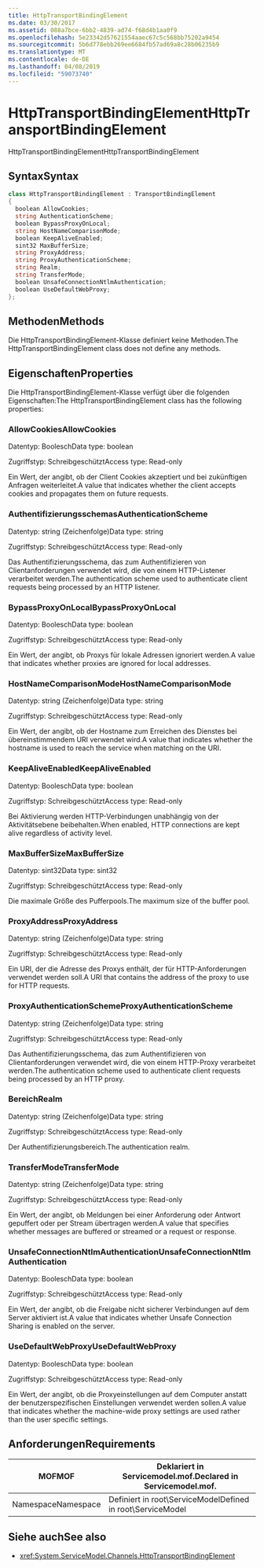```yaml
---
title: HttpTransportBindingElement
ms.date: 03/30/2017
ms.assetid: 088a7bce-6bb2-4839-ad74-f68d4b1aa0f9
ms.openlocfilehash: 5e23342d57621554aaec67c5c568bb75202a9454
ms.sourcegitcommit: 5b6d778ebb269ee6684fb57ad69a8c28b06235b9
ms.translationtype: MT
ms.contentlocale: de-DE
ms.lasthandoff: 04/08/2019
ms.locfileid: "59073740"
---
```

# <a name="httptransportbindingelement"></a><span data-ttu-id="5405d-102">HttpTransportBindingElement</span><span class="sxs-lookup"><span data-stu-id="5405d-102">HttpTransportBindingElement</span></span>
<span data-ttu-id="5405d-103">HttpTransportBindingElement</span><span class="sxs-lookup"><span data-stu-id="5405d-103">HttpTransportBindingElement</span></span>  
  
## <a name="syntax"></a><span data-ttu-id="5405d-104">Syntax</span><span class="sxs-lookup"><span data-stu-id="5405d-104">Syntax</span></span>  
  
```csharp
class HttpTransportBindingElement : TransportBindingElement  
{  
  boolean AllowCookies;  
  string AuthenticationScheme;  
  boolean BypassProxyOnLocal;  
  string HostNameComparisonMode;  
  boolean KeepAliveEnabled;  
  sint32 MaxBufferSize;  
  string ProxyAddress;  
  string ProxyAuthenticationScheme;  
  string Realm;  
  string TransferMode;  
  boolean UnsafeConnectionNtlmAuthentication;  
  boolean UseDefaultWebProxy;  
};  
```  
  
## <a name="methods"></a><span data-ttu-id="5405d-105">Methoden</span><span class="sxs-lookup"><span data-stu-id="5405d-105">Methods</span></span>  
 <span data-ttu-id="5405d-106">Die HttpTransportBindingElement-Klasse definiert keine Methoden.</span><span class="sxs-lookup"><span data-stu-id="5405d-106">The HttpTransportBindingElement class does not define any methods.</span></span>  
  
## <a name="properties"></a><span data-ttu-id="5405d-107">Eigenschaften</span><span class="sxs-lookup"><span data-stu-id="5405d-107">Properties</span></span>  
 <span data-ttu-id="5405d-108">Die HttpTransportBindingElement-Klasse verfügt über die folgenden Eigenschaften:</span><span class="sxs-lookup"><span data-stu-id="5405d-108">The HttpTransportBindingElement class has the following properties:</span></span>  
  
### <a name="allowcookies"></a><span data-ttu-id="5405d-109">AllowCookies</span><span class="sxs-lookup"><span data-stu-id="5405d-109">AllowCookies</span></span>  
 <span data-ttu-id="5405d-110">Datentyp: Boolesch</span><span class="sxs-lookup"><span data-stu-id="5405d-110">Data type: boolean</span></span>  
  
 <span data-ttu-id="5405d-111">Zugriffstyp: Schreibgeschützt</span><span class="sxs-lookup"><span data-stu-id="5405d-111">Access type: Read-only</span></span>  
  
 <span data-ttu-id="5405d-112">Ein Wert, der angibt, ob der Client Cookies akzeptiert und bei zukünftigen Anfragen weiterleitet.</span><span class="sxs-lookup"><span data-stu-id="5405d-112">A value that indicates whether the client accepts cookies and propagates them on future requests.</span></span>  
  
### <a name="authenticationscheme"></a><span data-ttu-id="5405d-113">Authentifizierungsschemas</span><span class="sxs-lookup"><span data-stu-id="5405d-113">AuthenticationScheme</span></span>  
 <span data-ttu-id="5405d-114">Datentyp: string (Zeichenfolge)</span><span class="sxs-lookup"><span data-stu-id="5405d-114">Data type: string</span></span>  
  
 <span data-ttu-id="5405d-115">Zugriffstyp: Schreibgeschützt</span><span class="sxs-lookup"><span data-stu-id="5405d-115">Access type: Read-only</span></span>  
  
 <span data-ttu-id="5405d-116">Das Authentifizierungsschema, das zum Authentifizieren von Clientanforderungen verwendet wird, die von einem HTTP-Listener verarbeitet werden.</span><span class="sxs-lookup"><span data-stu-id="5405d-116">The authentication scheme used to authenticate client requests being processed by an HTTP listener.</span></span>  
  
### <a name="bypassproxyonlocal"></a><span data-ttu-id="5405d-117">BypassProxyOnLocal</span><span class="sxs-lookup"><span data-stu-id="5405d-117">BypassProxyOnLocal</span></span>  
 <span data-ttu-id="5405d-118">Datentyp: Boolesch</span><span class="sxs-lookup"><span data-stu-id="5405d-118">Data type: boolean</span></span>  
  
 <span data-ttu-id="5405d-119">Zugriffstyp: Schreibgeschützt</span><span class="sxs-lookup"><span data-stu-id="5405d-119">Access type: Read-only</span></span>  
  
 <span data-ttu-id="5405d-120">Ein Wert, der angibt, ob Proxys für lokale Adressen ignoriert werden.</span><span class="sxs-lookup"><span data-stu-id="5405d-120">A value that indicates whether proxies are ignored for local addresses.</span></span>  
  
### <a name="hostnamecomparisonmode"></a><span data-ttu-id="5405d-121">HostNameComparisonMode</span><span class="sxs-lookup"><span data-stu-id="5405d-121">HostNameComparisonMode</span></span>  
 <span data-ttu-id="5405d-122">Datentyp: string (Zeichenfolge)</span><span class="sxs-lookup"><span data-stu-id="5405d-122">Data type: string</span></span>  
  
 <span data-ttu-id="5405d-123">Zugriffstyp: Schreibgeschützt</span><span class="sxs-lookup"><span data-stu-id="5405d-123">Access type: Read-only</span></span>  
  
 <span data-ttu-id="5405d-124">Ein Wert, der angibt, ob der Hostname zum Erreichen des Dienstes bei übereinstimmendem URI verwendet wird.</span><span class="sxs-lookup"><span data-stu-id="5405d-124">A value that indicates whether the hostname is used to reach the service when matching on the URI.</span></span>  
  
### <a name="keepaliveenabled"></a><span data-ttu-id="5405d-125">KeepAliveEnabled</span><span class="sxs-lookup"><span data-stu-id="5405d-125">KeepAliveEnabled</span></span>  
 <span data-ttu-id="5405d-126">Datentyp: Boolesch</span><span class="sxs-lookup"><span data-stu-id="5405d-126">Data type: boolean</span></span>  
  
 <span data-ttu-id="5405d-127">Zugriffstyp: Schreibgeschützt</span><span class="sxs-lookup"><span data-stu-id="5405d-127">Access type: Read-only</span></span>  
  
 <span data-ttu-id="5405d-128">Bei Aktivierung werden HTTP-Verbindungen unabhängig von der Aktivitätsebene beibehalten.</span><span class="sxs-lookup"><span data-stu-id="5405d-128">When enabled, HTTP connections are kept alive regardless of activity level.</span></span>  
  
### <a name="maxbuffersize"></a><span data-ttu-id="5405d-129">MaxBufferSize</span><span class="sxs-lookup"><span data-stu-id="5405d-129">MaxBufferSize</span></span>  
 <span data-ttu-id="5405d-130">Datentyp: sint32</span><span class="sxs-lookup"><span data-stu-id="5405d-130">Data type: sint32</span></span>  
  
 <span data-ttu-id="5405d-131">Zugriffstyp: Schreibgeschützt</span><span class="sxs-lookup"><span data-stu-id="5405d-131">Access type: Read-only</span></span>  
  
 <span data-ttu-id="5405d-132">Die maximale Größe des Pufferpools.</span><span class="sxs-lookup"><span data-stu-id="5405d-132">The maximum size of the buffer pool.</span></span>  
  
### <a name="proxyaddress"></a><span data-ttu-id="5405d-133">ProxyAddress</span><span class="sxs-lookup"><span data-stu-id="5405d-133">ProxyAddress</span></span>  
 <span data-ttu-id="5405d-134">Datentyp: string (Zeichenfolge)</span><span class="sxs-lookup"><span data-stu-id="5405d-134">Data type: string</span></span>  
  
 <span data-ttu-id="5405d-135">Zugriffstyp: Schreibgeschützt</span><span class="sxs-lookup"><span data-stu-id="5405d-135">Access type: Read-only</span></span>  
  
 <span data-ttu-id="5405d-136">Ein URI, der die Adresse des Proxys enthält, der für HTTP-Anforderungen verwendet werden soll.</span><span class="sxs-lookup"><span data-stu-id="5405d-136">A URI that contains the address of the proxy to use for HTTP requests.</span></span>  
  
### <a name="proxyauthenticationscheme"></a><span data-ttu-id="5405d-137">ProxyAuthenticationScheme</span><span class="sxs-lookup"><span data-stu-id="5405d-137">ProxyAuthenticationScheme</span></span>  
 <span data-ttu-id="5405d-138">Datentyp: string (Zeichenfolge)</span><span class="sxs-lookup"><span data-stu-id="5405d-138">Data type: string</span></span>  
  
 <span data-ttu-id="5405d-139">Zugriffstyp: Schreibgeschützt</span><span class="sxs-lookup"><span data-stu-id="5405d-139">Access type: Read-only</span></span>  
  
 <span data-ttu-id="5405d-140">Das Authentifizierungsschema, das zum Authentifizieren von Clientanforderungen verwendet wird, die von einem HTTP-Proxy verarbeitet werden.</span><span class="sxs-lookup"><span data-stu-id="5405d-140">The authentication scheme used to authenticate client requests being processed by an HTTP proxy.</span></span>  
  
### <a name="realm"></a><span data-ttu-id="5405d-141">Bereich</span><span class="sxs-lookup"><span data-stu-id="5405d-141">Realm</span></span>  
 <span data-ttu-id="5405d-142">Datentyp: string (Zeichenfolge)</span><span class="sxs-lookup"><span data-stu-id="5405d-142">Data type: string</span></span>  
  
 <span data-ttu-id="5405d-143">Zugriffstyp: Schreibgeschützt</span><span class="sxs-lookup"><span data-stu-id="5405d-143">Access type: Read-only</span></span>  
  
 <span data-ttu-id="5405d-144">Der Authentifizierungsbereich.</span><span class="sxs-lookup"><span data-stu-id="5405d-144">The authentication realm.</span></span>  
  
### <a name="transfermode"></a><span data-ttu-id="5405d-145">TransferMode</span><span class="sxs-lookup"><span data-stu-id="5405d-145">TransferMode</span></span>  
 <span data-ttu-id="5405d-146">Datentyp: string (Zeichenfolge)</span><span class="sxs-lookup"><span data-stu-id="5405d-146">Data type: string</span></span>  
  
 <span data-ttu-id="5405d-147">Zugriffstyp: Schreibgeschützt</span><span class="sxs-lookup"><span data-stu-id="5405d-147">Access type: Read-only</span></span>  
  
 <span data-ttu-id="5405d-148">Ein Wert, der angibt, ob Meldungen bei einer Anforderung oder Antwort gepuffert oder per Stream übertragen werden.</span><span class="sxs-lookup"><span data-stu-id="5405d-148">A value that specifies whether messages are buffered or streamed or a request or response.</span></span>  
  
### <a name="unsafeconnectionntlmauthentication"></a><span data-ttu-id="5405d-149">UnsafeConnectionNtlmAuthentication</span><span class="sxs-lookup"><span data-stu-id="5405d-149">UnsafeConnectionNtlmAuthentication</span></span>  
 <span data-ttu-id="5405d-150">Datentyp: Boolesch</span><span class="sxs-lookup"><span data-stu-id="5405d-150">Data type: boolean</span></span>  
  
 <span data-ttu-id="5405d-151">Zugriffstyp: Schreibgeschützt</span><span class="sxs-lookup"><span data-stu-id="5405d-151">Access type: Read-only</span></span>  
  
 <span data-ttu-id="5405d-152">Ein Wert, der angibt, ob die Freigabe nicht sicherer Verbindungen auf dem Server aktiviert ist.</span><span class="sxs-lookup"><span data-stu-id="5405d-152">A value that indicates whether Unsafe Connection Sharing is enabled on the server.</span></span>  
  
### <a name="usedefaultwebproxy"></a><span data-ttu-id="5405d-153">UseDefaultWebProxy</span><span class="sxs-lookup"><span data-stu-id="5405d-153">UseDefaultWebProxy</span></span>  
 <span data-ttu-id="5405d-154">Datentyp: Boolesch</span><span class="sxs-lookup"><span data-stu-id="5405d-154">Data type: boolean</span></span>  
  
 <span data-ttu-id="5405d-155">Zugriffstyp: Schreibgeschützt</span><span class="sxs-lookup"><span data-stu-id="5405d-155">Access type: Read-only</span></span>  
  
 <span data-ttu-id="5405d-156">Ein Wert, der angibt, ob die Proxyeinstellungen auf dem Computer anstatt der benutzerspezifischen Einstellungen verwendet werden sollen.</span><span class="sxs-lookup"><span data-stu-id="5405d-156">A value that indicates whether the machine-wide proxy settings are used rather than the user specific settings.</span></span>  
  
## <a name="requirements"></a><span data-ttu-id="5405d-157">Anforderungen</span><span class="sxs-lookup"><span data-stu-id="5405d-157">Requirements</span></span>  
  
|<span data-ttu-id="5405d-158">MOF</span><span class="sxs-lookup"><span data-stu-id="5405d-158">MOF</span></span>|<span data-ttu-id="5405d-159">Deklariert in Servicemodel.mof.</span><span class="sxs-lookup"><span data-stu-id="5405d-159">Declared in Servicemodel.mof.</span></span>|  
|---------|-----------------------------------|  
|<span data-ttu-id="5405d-160">Namespace</span><span class="sxs-lookup"><span data-stu-id="5405d-160">Namespace</span></span>|<span data-ttu-id="5405d-161">Definiert in root\ServiceModel</span><span class="sxs-lookup"><span data-stu-id="5405d-161">Defined in root\ServiceModel</span></span>|  
  
## <a name="see-also"></a><span data-ttu-id="5405d-162">Siehe auch</span><span class="sxs-lookup"><span data-stu-id="5405d-162">See also</span></span>

- <xref:System.ServiceModel.Channels.HttpTransportBindingElement>

